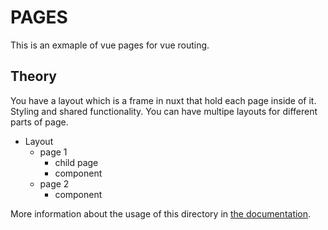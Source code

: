 # PAGES

This is an exmaple of vue pages for vue routing.

## Theory

You have a layout which is a frame in nuxt that hold each page inside of it. Styling and shared functionality. You can have multipe layouts for different parts of page.

* Layout
  * page 1 
    * child page
    * component
  * page 2
    * component



More information about the usage of this directory in [the documentation](https://nuxtjs.org/guide/routing).
